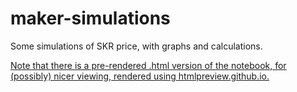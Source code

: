 # maker-simulations

Some simulations of SKR price, with graphs and calculations.

[Note that there is a pre-rendered .html version of the notebook, for (possibly) nicer viewing, rendered using htmlpreview.github.io.](https://htmlpreview.github.io/?https://github.com/livnev/maker-simulations/blob/master/Sai%20Simulations.html)
